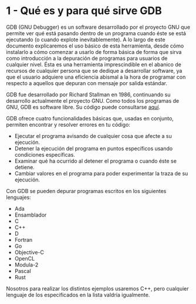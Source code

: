 # 1 - Qué es y para qué sirve GDB

GDB (GNU Debugger) es un software desarrollado por el proyecto GNU que permite ver qué está pasando dentro de un programa cuando éste se está ejecutando (o cuando explote inevitablemente).
A lo largo de este documento explicaremos el uso básico de esta herramienta, desde cómo instalarlo a cómo comenzar a usarlo de forma básica de forma que sirva como introducción a la depuración de programas para usuarios de cualquier nivel.
Ésta es una herramienta imprescindible en el abanico de recursos de cualquier persona que se dedique a desarrollar software, ya que el usuario adquiere una eficiencia abismal a la hora de programar con respecto a aquellos que depuran con mensaje por salida estándar.

GDB fue desarrollado por Richard Stallman en 1986, continuando su desarrollo actualmente el proyecto GNU.
Como todos los programas de GNU, GDB es software libre.
Su código puede consultarse [aquí](https://sourceware.org/git/gitweb.cgi?p=binutils-gdb.git).

GDB ofrece cuatro funcionalidades básicas que, usadas en conjunto, permiten encontrar y resolver errores en tu código:

- Ejecutar el programa avisando de cualquier cosa que afecte a su ejecución.
- Detener la ejecución del programa en puntos específicos usando condiciones específicas.
- Examinar qué ha ocurrido al detener el programa o cuando éste se detiene.
- Cambiar valores en el programa para poder experimentar la traza de su ejecución.

Con GDB se pueden depurar programas escritos en los siguientes lenguajes:

- Ada
- Ensamblador
- C
- C++
- D
- Fortran
- Go
- Objective-C
- OpenCL
- Modula-2
- Pascal
- Rust

Nosotros para realizar los distintos ejemplos usaremos C++, pero cualquier lenguaje de los especificados en la lista valdría igualmente.
